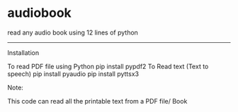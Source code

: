 # audiobook

read any audio book using 12 lines of python
___________________________________________________________________________________________________________
Installation

To read PDF file using Python pip install pypdf2 To Read text (Text to speech) pip install pyaudio pip install pyttsx3

Note:

This code can read all the printable text from a PDF file/ Book

